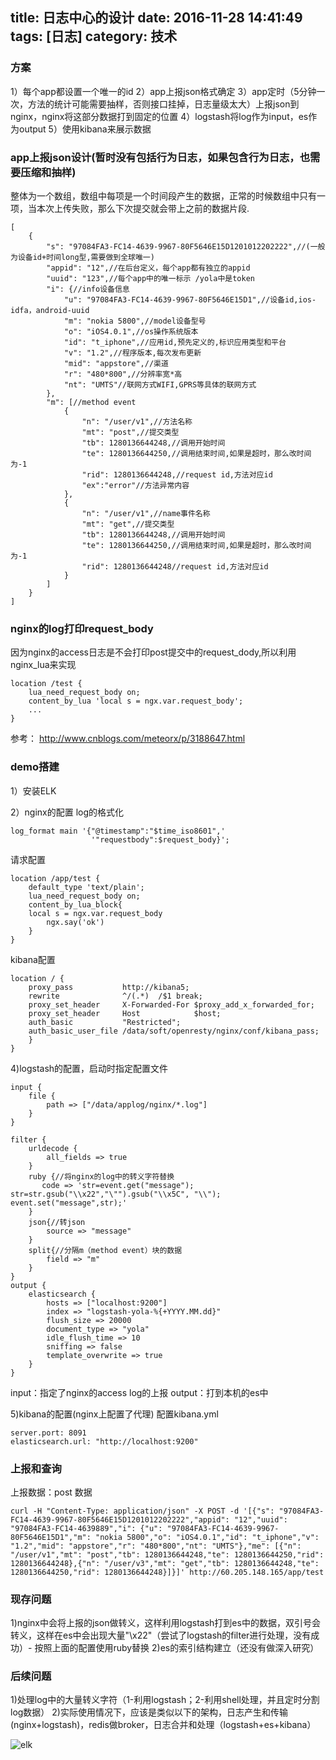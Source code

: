 title: 日志中心的设计
date: 2016-11-28 14:41:49
tags: [日志]
category: 技术
---

### 方案

1）每个app都设置一个唯一的id
2）app上报json格式确定
3）app定时（5分钟一次，方法的统计可能需要抽样，否则接口挂掉，日志量级太大）上报json到nginx，nginx将这部分数据打到固定的位置
4）logstash将log作为input，es作为output
5）使用kibana来展示数据


<!--more-->


### app上报json设计(暂时没有包括行为日志，如果包含行为日志，也需要压缩和抽样)
整体为一个数组，数组中每项是一个时间段产生的数据，正常的时候数组中只有一项，当本次上传失败，那么下次提交就会带上之前的数据片段.

    [
        {
            "s": "97084FA3-FC14-4639-9967-80F5646E15D1201012202222",//(一般为设备id+时间long型,需要做到全球唯一)
            "appid": "12",//在后台定义，每个app都有独立的appid
            "uuid": "123",//每个app中的唯一标示 /yola中是token
            "i": {//info设备信息
                "u": "97084FA3-FC14-4639-9967-80F5646E15D1",//设备id,ios-idfa，android-uuid
                "m": "nokia 5800",//model设备型号
                "o": "iOS4.0.1",//os操作系统版本
                "id": "t_iphone",//应用id,预先定义的,标识应用类型和平台
                "v": "1.2",//程序版本,每次发布更新
                "mid": "appstore",//渠道
                "r": "480*800",//分辨率宽*高
                "nt": "UMTS"//联网方式WIFI,GPRS等具体的联网方式
            },
            "m": [//method event
                {
                    "n": "/user/v1",//方法名称
                    "mt": "post",//提交类型
                    "tb": 1280136644248,//调用开始时间
                    "te": 1280136644250,//调用结束时间,如果是超时，那么改时间为-1
                    "rid": 1280136644248,//request id,方法对应id
                    "ex":"error"//方法异常内容
                },
                {
                    "n": "/user/v1",//name事件名称
                    "mt": "get",//提交类型
                    "tb": 1280136644248,//调用开始时间
                    "te": 1280136644250,//调用结束时间,如果是超时，那么改时间为-1
                    "rid": 1280136644248//request id,方法对应id 
                }
            ]
        }
    ]

### nginx的log打印request_body
因为nginx的access日志是不会打印post提交中的request_dody,所以利用nginx_lua来实现

    location /test {
        lua_need_request_body on;                                                                                           
        content_by_lua 'local s = ngx.var.request_body';
        ...
    }

参考：
http://www.cnblogs.com/meteorx/p/3188647.html
### demo搭建
1）安装ELK

2）nginx的配置
log的格式化	

    log_format main '{"@timestamp":"$time_iso8601",'
                      '"requestbody":$request_body}';
请求配置	

    location /app/test {
        default_type 'text/plain';
        lua_need_request_body on;                                                                                            
        content_by_lua_block{
        local s = ngx.var.request_body
            ngx.say('ok')
        }
    }
kibana配置	

    location / {
        proxy_pass           http://kibana5;
        rewrite              ^/(.*)  /$1 break;
        proxy_set_header     X-Forwarded-For $proxy_add_x_forwarded_for;
        proxy_set_header     Host            $host;
        auth_basic           "Restricted";
        auth_basic_user_file /data/soft/openresty/nginx/conf/kibana_pass;
        }   
    }
 
4)logstash的配置，启动时指定配置文件

    input {
        file {
            path => ["/data/applog/nginx/*.log"]
        }
    }
     
    filter {
        urldecode {
            all_fields => true
        }
	    ruby {//将nginx的log中的转义字符替换
	       code => 'str=event.get("message");   str=str.gsub("\\x22","\"").gsub("\\x5C", "\\"); event.set("message",str);'
    	}
    	json{//转json
            source => "message"
    	}
        split{//分隔m（method event）块的数据
            field => "m"
        }
    }
    output {
        elasticsearch {
            hosts => ["localhost:9200"]
            index => "logstash-yola-%{+YYYY.MM.dd}"
            flush_size => 20000
            document_type => "yola"
            idle_flush_time => 10
            sniffing => false
            template_overwrite => true
        }
    }

input：指定了nginx的access log的上报
output：打到本机的es中
 
5)kibana的配置(nginx上配置了代理)
配置kibana.yml

    server.port: 8091
    elasticsearch.url: "http://localhost:9200"
 
### 上报和查询
上报数据：post 数据

    curl -H "Content-Type: application/json" -X POST -d '[{"s": "97084FA3-FC14-4639-9967-80F5646E15D1201012202222","appid": "12","uuid": "97084FA3-FC14-4639889","i": {"u": "97084FA3-FC14-4639-9967-80F5646E15D1","m": "nokia 5800","o": "iOS4.0.1","id": "t_iphone","v": "1.2","mid": "appstore","r": "480*800","nt": "UMTS"},"me": [{"n": "/user/v1","mt": "post","tb": 1280136644248,"te": 1280136644250,"rid": 1280136644248},{"n": "/user/v3","mt": "get","tb": 1280136644248,"te": 1280136644250,"rid": 1280136644248}]}]' http://60.205.148.165/app/test


### 现存问题
1)nginx中会将上报的json做转义，这样利用logstash打到es中的数据，双引号会转义，这样在es中会出现大量"\x22"（尝试了logstash的filter进行处理，没有成功）- 按照上面的配置使用ruby替换
2)es的索引结构建立（还没有做深入研究）

### 后续问题
1)处理log中的大量转义字符（1-利用logstash；2-利用shell处理，并且定时分割log数据）
2)实际使用情况下，应该是类似以下的架构，日志产生和传输(nginx+logstash)，redis做broker，日志合并和处理（logstash+es+kibana）

![elk](http://7xnz74.com1.z0.glb.clouddn.com/elk.jpg?imageView2/2/w/800)
